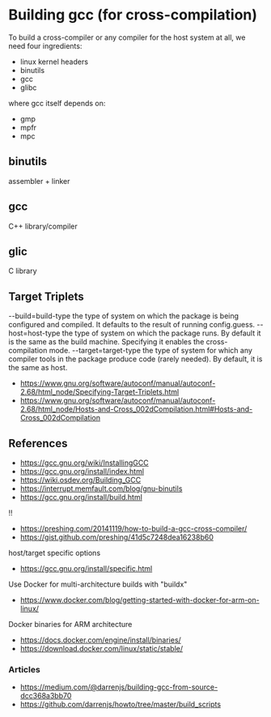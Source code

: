 
# Building gcc (for cross-compilation)

To build a cross-compiler or any compiler for the host system at all, we need
four ingredients:

- linux kernel headers
- binutils
- gcc
- glibc

where gcc itself depends on:

- gmp
- mpfr
- mpc

## binutils

assembler + linker

## gcc

C++ library/compiler


## glic

C library

## Target Triplets

--build=build-type
  the type of system on which the package is being configured and compiled. It
  defaults to the result of running config.guess.
--host=host-type
  the type of system on which the package runs. By default it is the same as the
  build machine. Specifying it enables the cross-compilation mode.
--target=target-type
  the type of system for which any compiler tools in the package produce code
  (rarely needed). By default, it is the same as host.

- https://www.gnu.org/software/autoconf/manual/autoconf-2.68/html_node/Specifying-Target-Triplets.html
- https://www.gnu.org/software/autoconf/manual/autoconf-2.68/html_node/Hosts-and-Cross_002dCompilation.html#Hosts-and-Cross_002dCompilation

## References

- https://gcc.gnu.org/wiki/InstallingGCC
- https://gcc.gnu.org/install/index.html
- https://wiki.osdev.org/Building_GCC
- https://interrupt.memfault.com/blog/gnu-binutils
- https://gcc.gnu.org/install/build.html

!!
- https://preshing.com/20141119/how-to-build-a-gcc-cross-compiler/
- https://gist.github.com/preshing/41d5c7248dea16238b60

host/target specific options

- https://gcc.gnu.org/install/specific.html

Use Docker for multi-architecture builds with "buildx"

- https://www.docker.com/blog/getting-started-with-docker-for-arm-on-linux/

Docker binaries for ARM architecture

- https://docs.docker.com/engine/install/binaries/
- https://download.docker.com/linux/static/stable/

### Articles

- https://medium.com/@darrenjs/building-gcc-from-source-dcc368a3bb70
- https://github.com/darrenjs/howto/tree/master/build_scripts
